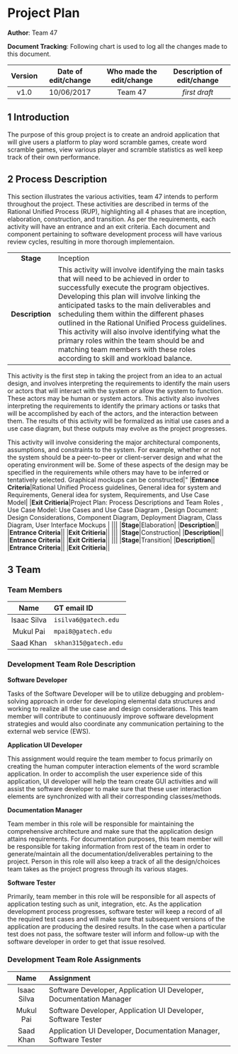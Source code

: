 
# Project Plan

<!--*This is the template for your project plan. The parts in italics are concise explanations of what should go in the corresponding sections and should not appear in the final document.*-->

**Author**:  Team 47 


**Document Tracking**: Following chart is used to log all the changes made to this document.

| Version | Date of edit/change | Who made the edit/change | Description of edit/change |
| :-----: | :-----------------: | :----------------------: | :------------------------: |
|    v1.0     |    10/06/2017                 |   Team 47                       |           *first draft*                 |

## 1 Introduction

<!--*Here you introduce the product. Keep this  clean and simple, one or two sentences at most.*-->

The purpose of this group project is to create an android application that will give users a platform to play word scramble games, create word scramble games, view various player and scramble statistics as well keep track of their own performance.

## 2 Process Description

<!--*Process description as a set of activities; for each activity, provide the following:*-->

<!--- *Activity name (verb or verb phrase)*
- *Activity description (concise paragraph)*
- *Entrance criteria (inputs needed for the activity)*
- *Exit criteria (outputs produced by the activity and how you know it has been completed satisfactorily)*-->

This section illustrates the various activities, team 47 intends to perform throughout the project. These activities are described in terms of the Rational Unified Process (RUP), highlighting all 4 phases that are inception, elaboration, construction, and transition. As per the requirements, each activity will have an entrance and an exit criteria. Each document and component pertaining to software development process will have various review cycles, resulting in more thorough implementaion.

|||
|:---:|:---|
|**Stage**|Inception|
|**Description**|This activity will involve identifying the main tasks that will need to be achieved in order to successfully execute the program objectives. Developing this plan will involve linking the anticipated tasks to the main deliverables and scheduling them within the different phases outlined in the Rational Unified Process guidelines. This activity will also involve identifying what the primary roles within the team should be and matching team members with these roles according to skill and workload balance.

This activity is the first step in taking the project from an idea to an actual design, and involves interpreting the requirements to identify the main users or actors that will interact with the system or allow the system to function. These actors may be human or system actors. This activity also involves interpreting the requirements to identify the primary actions or tasks that will be accomplished by each of the actors, and the interaction between them. The results of this activity will be formalized as initial use cases and a use case diagram, but these outputs may evolve as the project progresses.


This activity will involve considering the major architectural components, assumptions, and constraints to the system. For example, whether or not the system should be a peer-to-peer or client-server design and what the operating environment will be. Some of these aspects of the design may be specified in the requirements while others may have to be inferred or tentatively selected. Graphical mockups can be constructed|"
|**Entrance Criteria**|Rational Unified Process guidelines, General idea for system and Requirements, General idea for system, Requirements, and Use Case Model|
|**Exit Critieria**|Project Plan: Process Descriptions and Team Roles , Use Case Model: Use Cases and Use Case Diagram , Design Document: Design Considerations, Component Diagram, Deployment Diagram, Class Diagram, User Interface Mockups |
|||
|**Stage**|Elaboration|
|**Description**||
|**Entrance Criteria**||
|**Exit Critieria**||
|||
|**Stage**|Construction|
|**Description**||
|**Entrance Criteria**||
|**Exit Critieria**||
|||
|**Stage**|Transition|
|**Description**||
|**Entrance Criteria**||
|**Exit Critieria**||


## 3 Team

<!--*Describe the team and their roles (there may be more roles than there are team members)*-->

<!--- *Team members' names*
- *Roles, with a short description of each role*
- *Table showing which team member(s) has which role(s)*-->

### Team Members

| Name | GT email ID |
| :-----: | :----------------- |
| Isaac Silva | ```isilva6@gatech.edu``` |
| Mukul Pai | ```mpai8@gatech.edu``` |
| Saad Khan | ```skhan315@gatech.edu``` |

### Development Team Role Description

**Software Developer**

Tasks of the Software Developer will be to utilize debugging and problem-solving approach in order for developing elemental data structures and working to realize all the use case and design considerations. This team member will contribute to continuously improve software development strategies and would also coordinate any communication pertaining to the external web service (EWS).

**Application UI Developer**
 
This assignment would require the team member to focus primarily on creating the human computer interaction elements of the word scramble application. In order to accomplish the user experience side of this application, UI developer will help the team create GUI activities and will assist the software developer to make sure that these user interaction elements are synchronized with all their corresponding classes/methods.

**Documentation Manager**
 
Team member in this role will be responsible for maintaining the comprehensive architecture and make sure that the application design attains requirements. For documentation purposes, this team member will be responsible for taking information from rest of the team in order to generate/maintain all the documentation/deliverables pertaining to the project. Person in this role will also keep a track of all the design/choices team takes as the project progress through its various stages.
 
**Software Tester** 

Primarily, team member in this role will be responsible for all aspects of application testing such as unit, integration, etc. As the application development process progresses, software tester will keep a record of all the required test cases and will make sure that subsequent versions of the application are producing the desired results. In the case when a particular test does not pass, the software tester will inform and follow-up with the software developer in order to get that issue resolved. 

### Development Team Role Assignments

| Name | Assignment |
| :-----: | :----------------- |
| Isaac Silva | Software Developer,  Application UI Developer, Documentation Manager|
| Mukul Pai | Software Developer,  Application UI Developer, Software Tester|
| Saad Khan | Application UI Developer, Documentation Manager, Software Tester|


